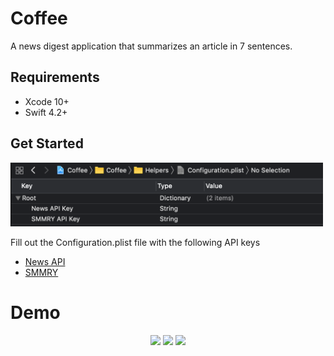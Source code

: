# Coffee
A news digest application that summarizes an article in 7 sentences. 


## Requirements
- Xcode 10+
- Swift 4.2+

## Get Started
<p align="left">
 <img src = "/Demo/config.png" width = "500"> 
</p>
Fill out the Configuration.plist file with the following API keys

- [News API](https://newsapi.org) 
- [SMMRY](https://smmry.com/api)

# Demo
<p align="center">
 <img src = "/Demo/Demo.gif" height = "550"> <img src = "/Demo/Demo2.gif" height = "550"> <img src = "/Demo/StretchHeaders.gif" height = "550"> 
</p>
